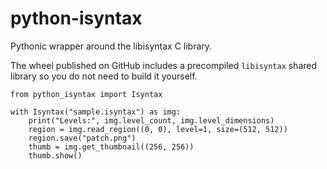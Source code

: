 # python-isyntax

Pythonic wrapper around the libisyntax C library.

The wheel published on GitHub includes a precompiled ``libisyntax`` shared
library so you do not need to build it yourself.

```
from python_isyntax import Isyntax

with Isyntax("sample.isyntax") as img:
    print("Levels:", img.level_count, img.level_dimensions)
    region = img.read_region((0, 0), level=1, size=(512, 512))
    region.save("patch.png")
    thumb = img.get_thumbnail((256, 256))
    thumb.show()
```
